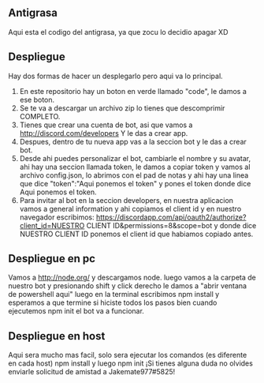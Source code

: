 ## Antigrasa ##
Aqui esta el codigo del antigrasa, ya que zocu lo decidio apagar XD
## Despliegue ##
Hay dos formas de hacer un desplegarlo pero aqui va lo principal.
1. En este repositorio hay un boton en verde llamado "code", le damos a ese boton.
2. Se te va a descargar un archivo zip lo tienes que descomprimir COMPLETO.
3. Tienes que crear una cuenta de bot, asi que vamos a http://discord.com/developers Y le das a crear app.
4. Despues, dentro de tu nueva app vas a la seccion bot y le das a crear bot.
5. Desde ahi puedes personalizar el bot, cambiarle el nombre y su avatar, ahi hay una seccion llamada token, le damos a copiar token y vamos al archivo config.json, lo abrimos con
el pad de notas y ahi hay una linea que dice "token":"Aqui ponemos el token" y pones el token donde dice Aqui ponemos el token.
6. Para invitar al bot en la seccion developers, en nuestra aplicacion vamos a general information y ahi copiamos el client id y en nuestro navegador escribimos:
https://discordapp.com/api/oauth2/authorize?client_id=NUESTRO CLIENT ID&permissions=8&scope=bot
y donde dice NUESTRO CLIENT ID ponemos el client id que habiamos copiado antes.
## Despliegue en pc ##
Vamos a http://node.org/ y descargamos node.
luego vamos a la carpeta de nuestro bot y presionando shift y click derecho le damos a "abrir ventana de powershell aqui"
luego en la terminal escribimos npm install y esperamos a que termine
si hiciste todos los pasos bien cuando ejecutemos npm init el bot va a funcionar.
## Despliegue en host ##
Aqui sera mucho mas facil, solo sera ejecutar los comandos (es diferente en cada host) npm install y luego npm init
¡Si tienes alguna duda no olvides enviarle solicitud de amistad a Jakemate977#5825!
